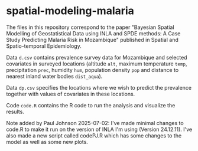 # spatial-modeling-malaria

The files in this repository correspond to the paper "Bayesian Spatial Modelling of Geostatistical Data using INLA and SPDE methods: A Case Study Predicting Malaria Risk in Mozambique" published in Spatial and Spatio-temporal Epidemiology.

Data `d.csv` contains prevalence survey data for Mozambique and selected covariates in surveyed locations (altitude `alt`, maximum temperature `temp`, precipitation `prec`, humidity `hum`, population density `pop` and distance to nearest inland water bodies `dist_aqua`).

Data `dp.csv` specifies the locations where we wish to predict the prevalence together with values of covariates in these locations.

Code `code.R` contains the R code to run the analysis and visualize the results.

Note added by Paul Johnson 2025-07-02: I've made minimal changes to code.R to make it run on the version of INLA I'm using (Version 24.12.11). 
I've also made a new script called codePJ.R which has some changes to the model as well as some new plots.
